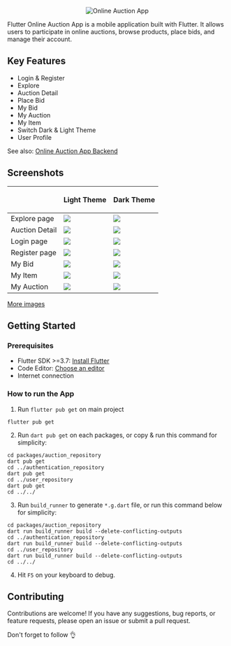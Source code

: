 <p align="center">
  <img src="https://github.com/Star-Git-oss/flutter-auction-app/raw/master/images/banner.png" title="Online Auction App">
</p>

Flutter Online Auction App is a mobile application built with Flutter. It allows users to participate in online auctions, browse products, place bids, and manage their account.

## Key Features
- Login & Register
- Explore
- Auction Detail
- Place Bid
- My Bid
- My Auction
- My Item
- Switch Dark & Light Theme
- User Profile

See also: [Online Auction App Backend](https://github.com/Star-Git-oss/ci4_online_auction_api)

## Screenshots

|               | <p align="center">Light Theme</p> | <p align="center"> Dark Theme</p> |
|---------------|-----------------------------------|-----------------------------------|
| Explore page  | <img src="https://github.com/Star-Git-oss/flutter-auction-app/raw/master/images/screenshots/explore-gif.gif">    | <img src="https://github.com/Star-Git-oss/flutter-auction-app/raw/master/images/screenshots/explore-dark.png">  |
| Auction Detail| <img src="https://github.com/Star-Git-oss/flutter-auction-app/raw/master/images/screenshots/auction-detail-light.png"> | <img src="https://github.com/Star-Git-oss/flutter-auction-app/raw/master/images/screenshots/auction-detail-dark.png"> |
| Login page    | <img src="https://github.com/Star-Git-oss/flutter-auction-app/raw/master/images/screenshots/login-light.png">    | <img src="https://github.com/Star-Git-oss/flutter-auction-app/raw/master/images/screenshots/login-dark.png">    |
| Register page | <img src="https://github.com/Star-Git-oss/flutter-auction-app/raw/master/images/screenshots/register-light.png"> | <img src="https://github.com/Star-Git-oss/flutter-auction-app/raw/master/images/screenshots/register-dark.png"> |
| My Bid        | <img src="https://github.com/Star-Git-oss/flutter-auction-app/raw/master/images/screenshots/my-bid-light.png">   | <img src="https://github.com/Star-Git-oss/flutter-auction-app/raw/master/images/screenshots/my-bid-dark.png">   |
| My Item       | <img src="https://github.com/Star-Git-oss/flutter-auction-app/raw/master/images/screenshots/my-item-light.png">  | <img src="https://github.com/Star-Git-oss/flutter-auction-app/raw/master/images/screenshots/my-item-dark.png">  |
| My Auction    |<img src="https://github.com/Star-Git-oss/flutter-auction-app/raw/master/images/screenshots/my-auction-light.png">|<img src="https://github.com/Star-Git-oss/flutter-auction-app/raw/master/images/screenshots/my-auction-dark.png">|

<a href="https://github.com/Star-Git-oss/flutter-auction-app/tree/master/images">More images</a>

## Getting Started

### Prerequisites

- Flutter SDK >=3.7: [Install Flutter](https://flutter.dev/docs/get-started/install)
- Code Editor: [Choose an editor](https://flutter.dev/docs/get-started/editor)
- Internet connection

### How to run the App

1. Run `flutter pub get` on main project

```shell
flutter pub get
```

2. Run `dart pub get` on each packages, or copy & run this command for simplicity:

```shell
cd packages/auction_repository
dart pub get
cd ../authentication_repository
dart pub get
cd ../user_repository
dart pub get
cd ../../
```

3. Run `build_runner` to generate `*.g.dart` file, or
run this command below for simplicity:

```shell
cd packages/auction_repository
dart run build_runner build --delete-conflicting-outputs
cd ../authentication_repository
dart run build_runner build --delete-conflicting-outputs
cd ../user_repository
dart run build_runner build --delete-conflicting-outputs
cd ../../
```

4. Hit `F5` on your keyboard to debug.

## Contributing

Contributions are welcome! If you have any suggestions, bug reports, or feature requests, please open an issue or submit a pull request.

Don't forget to follow :ok_hand:
